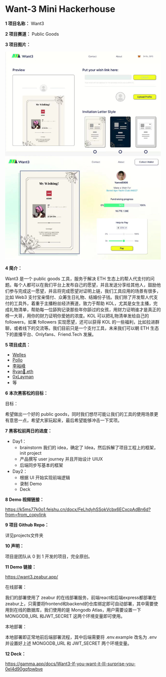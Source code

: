 # Want-3 Mini Hackerhouse

**1 项目名称：** Want3

**2 项目赛道：** Public Goods

**3 项目图片：**

![MakeAWish](img/MakeAWish.png)

**4 简介：**

Want3 是一个 public goods 工具，服务于解决 ETH 生态上的帮人代支付的问题。每个人都可以在我们平台上发布自己的愿望，并且发送分享给其他人，鼓励他们参与完成这一愿望，并且将完成愿望对证明上链，我们工具应用的场景有很多，比如 Web3 支付宝亲情付、众筹生日礼物、结婚份子钱。我们除了开发帮人代支付的工具外，着重于主播粉丝经济赛道，致力于帮助 KOL，尤其是女生主播，完成礼物清单，帮助每一位舔狗记录那些年你舔过的女孩，用财力证明谁才是真正的榜一大哥，用你的财力证明你爱她的浓度。KOL 可以把礼物清单发给自己的 followers，如果 followers 实现愿望，还可以获得 KOL 的一些福利，比如拉进群聊，或者线下的交流等。我们目前只是一个支付工具，未来我们可以朝 ETH 生态下的直播平台、Onlyfans、Friend.Tech 发展。

**5 项目成员：**

- [Welles](https://github.com/CSWellesSun)
- [Pollo](https://github.com/arespollo)
- [李裕峰](https://github.com/licncnn)
- [Ryan🦄.eth](https://github.com/RyanFcr)
- [0xLayman](https://github.com/Laymanxu)
- 等

**6 本次黑客松的目标：**

目标：

希望做出一个好的 public goods，同时我们想尽可能让我们的工具的使用场景更有意思一点，希望大家玩起来，最后希望能够冲击一下奖项。

**7 黑客松前两日的进度：**

- Day1：
  - brainstorm 我们的 idea，确定了 Idea，然后拆解了项目工程上的框架，init project
  - 产品撰写 user journey 并且开始设计 UIUX
  - 后端同步写基本的框架
- Day2：
  - 根据 UI 开始实现前端逻辑
  - 录制 Demo
  - Deck

**8 Demo 视频链接：**

https://k5ms77k0o1.feishu.cn/docx/FeLhdyhSSokVcbx6ECxcpAdBn6d?from=from_copylink

**9 项目 Github Repo：**

详见projects文件夹

**10 声明：**

项目是团队从 0 到 1 开发的项目，完全原创。

**11 Demo 链接：**

https://want3.zeabur.app/

在线部署：

我们的部署使用了 zeabur 的在线部署服务，前端react和后端express都部署在zeabur上，只需要将frontend和backend的仓库绑定即可自动部署，其中需要使用到在线的数据库，我们使用的是 Mongodb Atlas，用户需要设置一下 MONGODB_URL 和JWT_SECRET 这两个环境变量即可使用。

本地部署：

本地部署即正常地前后端部署流程，其中后端需要将 .env.example 改名为 .env 并设置好上述 MONGODB_URL 和 JWT_SECRET 两个环境变量。

**12 Deck：**

https://gamma.app/docs/Want3-If-you-want-it-Ill-surprise-you-0el4d90gqfpwbve
